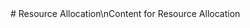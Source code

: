 <link rel="stylesheet" type="text/css" href="../style.css">
# Resource Allocation\nContent for Resource Allocation
